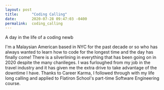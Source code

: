 ```yaml
---
layout: post
title:      "Coding Calling"
date:       2020-07-28 09:47:03 -0400
permalink:  coding_calling
---
```



A day in the life of a coding newb 

I'm a Malaysian American based in NYC for the past decade or so who has always wanted to learn how to code for the longest time and the day has finally come! There is a silverlining in everything that has been going on in 2020 despite the many chanlleges. I was furloughed from my job in the travel industry and it has given me the extra drive to take advantage of the downtime I have. Thanks to Career Karma, I followed through with my life long calling and applied to Flatiron School's part-time Software Engineering course. 


